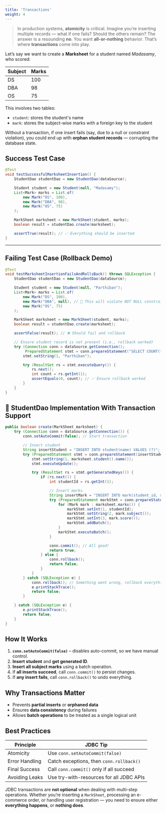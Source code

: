 ```yaml
---
title: 'Transactions'
weight: 4
--- 
```


> In production systems, **atomicity** is critical. Imagine you’re inserting multiple records — what if one fails? Should the others remain? The answer is a resounding **no**. You want **all-or-nothing** behavior. That’s where **transactions** come into play.

Let’s say we want to create a **Marksheet** for a student named *Madasamy*, who scored:

| Subject | Marks |
| ------- | ----- |
| DS      | 100   |
| DBA     | 98    |
| OS      | 75    |

This involves two tables:

* `student`: stores the student's name
* `mark`: stores the subject-wise marks with a foreign key to the student

Without a transaction, if one insert fails (say, due to a null or constraint violation), you could end up with **orphan student records** — corrupting the database state.

## Success Test Case

```java
@Test
void testSuccessfulMarksheetInsertion() {
    StudentDao studentDao = new StudentDao(dataSource);

    Student student = new Student(null, "Madasamy");
    List<Mark> marks = List.of(
        new Mark("DS", 100),
        new Mark("DBA", 98),
        new Mark("OS", 75)
    );

    MarkSheet marksheet = new MarkSheet(student, marks);
    boolean result = studentDao.create(marksheet);

    assertTrue(result); // ✅ Everything should be inserted
}
```

---

## Failing Test Case (Rollback Demo)

```java
@Test
void testMarksheetInsertionFailsAndRollsBack() throws SQLException {
    StudentDao studentDao = new StudentDao(dataSource);

    Student student = new Student(null, "Parthiban");
    List<Mark> marks = List.of(
        new Mark("DS", 100),
        new Mark("DBA", null), // 🚨 This will violate NOT NULL constraint
        new Mark("OS", 75)
    );

    MarkSheet marksheet = new MarkSheet(student, marks);
    boolean result = studentDao.create(marksheet);

    assertFalse(result); // ❌ Should fail and rollback

    // Ensure student record is not present (i.e., rollback worked)
    try (Connection conn = dataSource.getConnection();
         PreparedStatement stmt = conn.prepareStatement("SELECT COUNT(*) FROM student WHERE name = ?")) {
        stmt.setString(1, "Parthiban");

        try (ResultSet rs = stmt.executeQuery()) {
            rs.next();
            int count = rs.getInt(1);
            assertEquals(0, count); // ✅ Ensure rollback worked
        }
    }
}
```


## 🧠 StudentDao Implementation With Transaction Support

```java
public boolean create(MarkSheet marksheet) {
    try (Connection conn = dataSource.getConnection()) {
        conn.setAutoCommit(false); // Start transaction

        // Insert student
        String insertStudent = "INSERT INTO student(name) VALUES (?)";
        try (PreparedStatement stmt = conn.prepareStatement(insertStudent, Statement.RETURN_GENERATED_KEYS)) {
            stmt.setString(1, marksheet.student().name());
            stmt.executeUpdate();

            try (ResultSet rs = stmt.getGeneratedKeys()) {
                if (rs.next()) {
                    int studentId = rs.getInt(1);

                    // Insert marks
                    String insertMark = "INSERT INTO mark(student_id, subject, mark) VALUES (?, ?, ?)";
                    try (PreparedStatement markStmt = conn.prepareStatement(insertMark)) {
                        for (Mark mark : marksheet.marks()) {
                            markStmt.setInt(1, studentId);
                            markStmt.setString(2, mark.subject());
                            markStmt.setInt(3, mark.score());
                            markStmt.addBatch();
                        }
                        markStmt.executeBatch();
                    }

                    conn.commit(); // All good!
                    return true;
                } else {
                    conn.rollback();
                    return false;
                }
            }
        } catch (SQLException e) {
            conn.rollback(); // Something went wrong, rollback everything
            e.printStackTrace();
            return false;
        }

    } catch (SQLException e) {
        e.printStackTrace();
        return false;
    }
}

```

## How It Works

1. **`conn.setAutoCommit(false)`** – disables auto-commit, so we have manual control.
2. **Insert student** and **get generated ID**.
3. **Insert all subject marks** using a batch operation.
4. If **all inserts succeed**, call `conn.commit()` to persist changes.
5. If **any insert fails**, call `conn.rollback()` to undo everything.


## Why Transactions Matter

* Prevents **partial inserts** or **orphaned data**
* Ensures **data consistency** during failures
* Allows **batch operations** to be treated as a single logical unit


## Best Practices

| Principle      | JDBC Tip                                 |
| -------------- | ---------------------------------------- |
| Atomicity      | Use `conn.setAutoCommit(false)`          |
| Error Handling | Catch exceptions, then `conn.rollback()` |
| Final Success  | Call `conn.commit()` only if all succeed |
| Avoiding Leaks | Use try-with-resources for all JDBC APIs |


JDBC transactions are **not optional** when dealing with multi-step operations. Whether you’re inserting a `MarkSheet`, processing an e-commerce order, or handling user registration — you need to ensure either **everything happens**, or **nothing does**.

